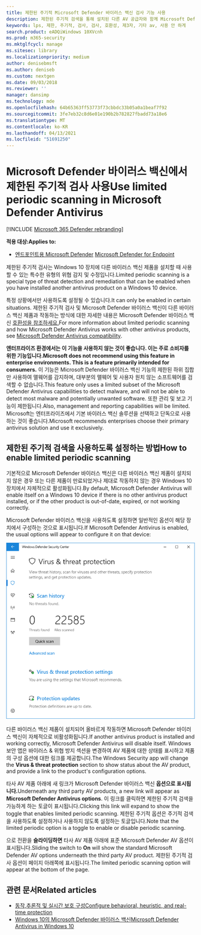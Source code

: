```yaml
---
title: 제한된 주기적 Microsoft Defender 바이러스 백신 검사 기능 사용
description: 제한된 주기적 검색을 통해 설치된 다른 AV 공급자와 함께 Microsoft Defender 바이러스 백신을 사용할 수 있습니다.
keywords: lps, 제한, 주기적, 검사, 검사, 호환성, 제3자, 기타 av, 사용 안 하게
search.product: eADQiWindows 10XVcnh
ms.prod: m365-security
ms.mktglfcycl: manage
ms.sitesec: library
ms.localizationpriority: medium
author: denisebmsft
ms.author: deniseb
ms.custom: nextgen
ms.date: 09/03/2018
ms.reviewer: ''
manager: dansimp
ms.technology: mde
ms.openlocfilehash: 64b65363ff53773f73cbbdc33b05a0a1beaf7f92
ms.sourcegitcommit: 3fe7eb32c8d6e01e190b2b782827fbadd73a18e6
ms.translationtype: MT
ms.contentlocale: ko-KR
ms.lasthandoff: 04/13/2021
ms.locfileid: "51691250"
---
```

# <a name="use-limited-periodic-scanning-in-microsoft-defender-antivirus"></a><span data-ttu-id="e0611-104">Microsoft Defender 바이러스 백신에서 제한된 주기적 검사 사용</span><span class="sxs-lookup"><span data-stu-id="e0611-104">Use limited periodic scanning in Microsoft Defender Antivirus</span></span>

[!INCLUDE [Microsoft 365 Defender rebranding](../../includes/microsoft-defender.md)]


<span data-ttu-id="e0611-105">**적용 대상:**</span><span class="sxs-lookup"><span data-stu-id="e0611-105">**Applies to:**</span></span>

- <span data-ttu-id="e0611-106">[엔드포인트용 Microsoft Defender](/microsoft-365/security/defender-endpoint/) </span><span class="sxs-lookup"><span data-stu-id="e0611-106">[Microsoft Defender for Endpoint](/microsoft-365/security/defender-endpoint/)</span></span>

<span data-ttu-id="e0611-107">제한된 주기적 검사는 Windows 10 장치에 다른 바이러스 백신 제품을 설치할 때 사용할 수 있는 특수한 유형의 위협 감지 및 수정입니다.</span><span class="sxs-lookup"><span data-stu-id="e0611-107">Limited periodic scanning is a special type of threat detection and remediation that can be enabled when you have installed another antivirus product on a Windows 10 device.</span></span>

<span data-ttu-id="e0611-108">특정 상황에서만 사용하도록 설정될 수 있습니다.</span><span class="sxs-lookup"><span data-stu-id="e0611-108">It can only be enabled in certain situations.</span></span> <span data-ttu-id="e0611-109">제한된 주기적 검사 및 Microsoft Defender 바이러스 백신이 다른 바이러스 백신 제품과 작동하는 방식에 대한 자세한 내용은 Microsoft Defender 바이러스 백신 [호환성을 참조하세요.](microsoft-defender-antivirus-compatibility.md)</span><span class="sxs-lookup"><span data-stu-id="e0611-109">For more information about limited periodic scanning and how Microsoft Defender Antivirus works with other antivirus products, see [Microsoft Defender Antivirus compatibility](microsoft-defender-antivirus-compatibility.md).</span></span>

<span data-ttu-id="e0611-110">**엔터프라이즈 환경에서는 이 기능을 사용하지 않는 것이 좋습니다. 이는 주로 소비자를 위한 기능입니다.**</span><span class="sxs-lookup"><span data-stu-id="e0611-110">**Microsoft does not recommend using this feature in enterprise environments. This is a feature primarily intended for consumers.**</span></span> <span data-ttu-id="e0611-111">이 기능은 Microsoft Defender 바이러스 백신 기능의 제한된 하위 집합만 사용하여 맬웨어를 감지하며, 대부분의 맬웨어 및 사용자 원치 않는 소프트웨어를 검색할 수 없습니다.</span><span class="sxs-lookup"><span data-stu-id="e0611-111">This feature only uses a limited subset of the Microsoft Defender Antivirus capabilities to detect malware, and will not be able to detect most malware and potentially unwanted software.</span></span> <span data-ttu-id="e0611-112">또한 관리 및 보고 기능이 제한됩니다.</span><span class="sxs-lookup"><span data-stu-id="e0611-112">Also, management and reporting capabilities will be limited.</span></span> <span data-ttu-id="e0611-113">Microsoft는 엔터프라이즈에서 기본 바이러스 백신 솔루션을 선택하고 단독으로 사용하는 것이 좋습니다.</span><span class="sxs-lookup"><span data-stu-id="e0611-113">Microsoft recommends enterprises choose their primary antivirus solution and use it exclusively.</span></span>

## <a name="how-to-enable-limited-periodic-scanning"></a><span data-ttu-id="e0611-114">제한된 주기적 검색을 사용하도록 설정하는 방법</span><span class="sxs-lookup"><span data-stu-id="e0611-114">How to enable limited periodic scanning</span></span>

<span data-ttu-id="e0611-115">기본적으로 Microsoft Defender 바이러스 백신은 다른 바이러스 백신 제품이 설치되지 않은 경우 또는 다른 제품이 만료되었거나 제대로 작동하지 않는 경우 Windows 10 장치에서 자체적으로 활성화됩니다.</span><span class="sxs-lookup"><span data-stu-id="e0611-115">By default, Microsoft Defender Antivirus will enable itself on a Windows 10 device if there is no other antivirus product installed, or if the other product is out-of-date, expired, or not working correctly.</span></span>

<span data-ttu-id="e0611-116">Microsoft Defender 바이러스 백신을 사용하도록 설정하면 일반적인 옵션이 해당 장치에서 구성하는 것으로 표시됩니다.</span><span class="sxs-lookup"><span data-stu-id="e0611-116">If Microsoft Defender Antivirus is enabled, the usual options will appear to configure it on that device:</span></span>

![검사 옵션, 설정 및 업데이트 옵션을 포함하여 Microsoft Defender AV 옵션을 보여 주는 Windows 보안 앱](images/vtp-wdav.png)

<span data-ttu-id="e0611-118">다른 바이러스 백신 제품이 설치되어 올바르게 작동하면 Microsoft Defender 바이러스 백신이 자체적으로 비활성화됩니다.</span><span class="sxs-lookup"><span data-stu-id="e0611-118">If another antivirus product is installed and working correctly, Microsoft Defender Antivirus will disable itself.</span></span> <span data-ttu-id="e0611-119">Windows 보안 앱은 바이러스  & 위협 방지 섹션을 변경하여 AV 제품에 대한 상태를 표시하고 제품의 구성 옵션에 대한 링크를 제공합니다.</span><span class="sxs-lookup"><span data-stu-id="e0611-119">The Windows Security app will change the **Virus & threat protection** section to show status about the AV product, and provide a link to the product's configuration options.</span></span>

<span data-ttu-id="e0611-120">타사 AV 제품 아래에 새 링크가 Microsoft Defender 바이러스 백신 **옵션으로 표시됩니다.**</span><span class="sxs-lookup"><span data-stu-id="e0611-120">Underneath any third party AV products, a new link will appear as **Microsoft Defender Antivirus options**.</span></span> <span data-ttu-id="e0611-121">이 링크를 클릭하면 제한된 주기적 검색을 가능하게 하는 토글이 표시됩니다.</span><span class="sxs-lookup"><span data-stu-id="e0611-121">Clicking this link will expand to show the toggle that enables limited periodic scanning.</span></span> <span data-ttu-id="e0611-122">제한된 주기적 옵션은 주기적 검색을 사용하도록 설정하거나 사용하지 않도록 설정하는 토글입니다.</span><span class="sxs-lookup"><span data-stu-id="e0611-122">Note that the limited periodic option is a toggle to enable or disable periodic scanning.</span></span> 

<span data-ttu-id="e0611-123">으로 전환을 **슬라이딩하면** 타사 AV 제품 아래에 표준 Microsoft Defender AV 옵션이 표시됩니다.</span><span class="sxs-lookup"><span data-stu-id="e0611-123">Sliding the switch to **On** will show the standard Microsoft Defender AV options underneath the third party AV product.</span></span> <span data-ttu-id="e0611-124">제한된 주기적 검사 옵션이 페이지 아래쪽에 표시됩니다.</span><span class="sxs-lookup"><span data-stu-id="e0611-124">The limited periodic scanning option will appear at the bottom of the page.</span></span>

## <a name="related-articles"></a><span data-ttu-id="e0611-125">관련 문서</span><span class="sxs-lookup"><span data-stu-id="e0611-125">Related articles</span></span>

- [<span data-ttu-id="e0611-126">동작,추론적 및 실시간 보호 구성</span><span class="sxs-lookup"><span data-stu-id="e0611-126">Configure behavioral, heuristic, and real-time protection</span></span>](configure-protection-features-microsoft-defender-antivirus.md)
- [<span data-ttu-id="e0611-127">Windows 10의 Microsoft Defender 바이러스 백신</span><span class="sxs-lookup"><span data-stu-id="e0611-127">Microsoft Defender Antivirus in Windows 10</span></span>](microsoft-defender-antivirus-in-windows-10.md)